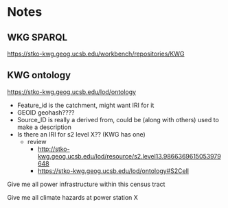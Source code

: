 # Notes

## WKG SPARQL

https://stko-kwg.geog.ucsb.edu/workbench/repositories/KWG

## KWG ontology

https://stko-kwg.geog.ucsb.edu/lod/ontology


* Feature_id is the catchment, might want IRI for it
* GEOID   geohash????
* Source_ID is really a derived from, could be (along with others)
used to make a description
* Is there an IRI for s2 level X??  (KWG has one)
  * review
    * http://stko-kwg.geog.ucsb.edu/lod/resource/s2.level13.9866369615053979648
    * https://stko-kwg.geog.ucsb.edu/lod/ontology#S2Cell


Give me all power infrastructure within this census tract

Give me all climate hazards at power station X


